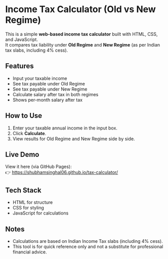 # Income Tax Calculator (Old vs New Regime)

This is a simple **web-based income tax calculator** built with HTML, CSS, and JavaScript.  
It compares tax liability under **Old Regime** and **New Regime** (as per Indian tax slabs, including 4% cess).

## Features
- Input your taxable income
- See tax payable under Old Regime
- See tax payable under New Regime
- Calculate salary after tax in both regimes
- Shows per-month salary after tax

## How to Use
1. Enter your taxable annual income in the input box.
2. Click **Calculate**.
3. View results for Old Regime and New Regime side by side.

## Live Demo
View it here (via GitHub Pages):  
👉 https://shubhamsinghal06.github.io/tax-calculator/

## Tech Stack
- HTML for structure
- CSS for styling
- JavaScript for calculations

## Notes
- Calculations are based on Indian Income Tax slabs (including 4% cess).
- This tool is for quick reference only and not a substitute for professional financial advice.